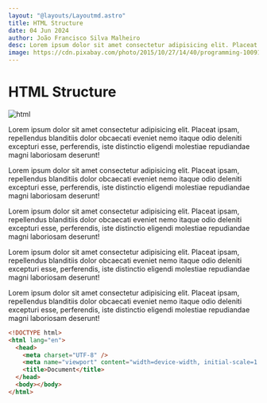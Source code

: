 ```yaml
---
layout: "@layouts/Layoutmd.astro"
title: HTML Structure
date: 04 Jun 2024
author: João Francisco Silva Malheiro
desc: Lorem ipsum dolor sit amet consectetur adipisicing elit. Placeat ipsam, repellendus blanditiis dolor obcaecati eveniet nemo itaque odio deleniti excepturi esse, perferendis, iste distinctio eligendi molestiae repudiandae magni laboriosam deserunt! Html
image: https://cdn.pixabay.com/photo/2015/10/27/14/40/programming-1009134_1280.jpg
---
```


# HTML Structure

![html](https://cdn.pixabay.com/photo/2015/10/27/14/40/programming-1009134_1280.jpg)

Lorem ipsum dolor sit amet consectetur adipisicing elit. Placeat ipsam, repellendus blanditiis dolor obcaecati eveniet nemo itaque odio deleniti excepturi esse, perferendis, iste distinctio eligendi molestiae repudiandae magni laboriosam deserunt!

Lorem ipsum dolor sit amet consectetur adipisicing elit. Placeat ipsam, repellendus blanditiis dolor obcaecati eveniet nemo itaque odio deleniti excepturi esse, perferendis, iste distinctio eligendi molestiae repudiandae magni laboriosam deserunt!

Lorem ipsum dolor sit amet consectetur adipisicing elit. Placeat ipsam, repellendus blanditiis dolor obcaecati eveniet nemo itaque odio deleniti excepturi esse, perferendis, iste distinctio eligendi molestiae repudiandae magni laboriosam deserunt!

Lorem ipsum dolor sit amet consectetur adipisicing elit. Placeat ipsam, repellendus blanditiis dolor obcaecati eveniet nemo itaque odio deleniti excepturi esse, perferendis, iste distinctio eligendi molestiae repudiandae magni laboriosam deserunt!

Lorem ipsum dolor sit amet consectetur adipisicing elit. Placeat ipsam, repellendus blanditiis dolor obcaecati eveniet nemo itaque odio deleniti excepturi esse, perferendis, iste distinctio eligendi molestiae repudiandae magni laboriosam deserunt!

```html
<!DOCTYPE html>
<html lang="en">
  <head>
    <meta charset="UTF-8" />
    <meta name="viewport" content="width=device-width, initial-scale=1.0" />
    <title>Document</title>
  </head>
  <body></body>
</html>
```
